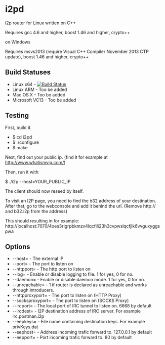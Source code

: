 i2pd
====

i2p router for Linux written on C++

Requires gcc 4.6 and higher, boost 1.46 and higher, crypto++

on Windows

Requires msvs2013 (require Visual C++ Compiler November 2013 CTP update), boost 1.46 and higher, crypto++

Build Statuses
---------------

- Linux x64      - [![Build Status](https://jenkins.nordcloud.no/buildStatus/icon?job=i2pd-linux)](https://jenkins.nordcloud.no/job/i2pd-linux/)
- Linux ARM      - Too be added
- Mac OS X       - Too be added
- Microsoft VC13 - Too be added


Testing
-------

First, build it.

* $ cd i2pd
* $ ./configure
* $ make

Next, find out your public ip. (find it for example at http://www.whatismyip.com/)

Then, run it with:

$ ./i2p --host=YOUR_PUBLIC_IP

The client should now reseed by itself.

To visit an I2P page, you need to find the b32 address of your destination.
After that, go to the webconsole and add it behind the url. (Remove http:// and b32.i2p from the address)

This should resulting in for example:
http://localhost:7070/4oes3rlgrpbkmzv4lqcfili23h3cvpwslqcfjlk6vvguxyggspwa


Options
-------

* --host=               - The external IP
* --port=               - The port to listen on
* --httpport=           - The http port to listen on
* --log=                - Enable or disable logging to file. 1 for yes, 0 for no.
* --daemon=             - Enable or disable daemon mode. 1 for yes, 0 for no.
* --unreachable=        - 1 if router is declared as unreachable and works through introducers.
* --httpproxyport=      - The port to listen on (HTTP Proxy)
* --socksproxyport=     - The port to listen on (SOCKS Proxy)
* --ircport=      		- The local port of IRC tunnel to listen on. 6668 by default
* --ircdest=      		- I2P destination address of IRC server. For example irc.postman.i2p
* --eepkeys=      		- File name containing destination keys. For example privKeys.dat
* --eephost=      		- Address incoming trafic forward to. 127.0.0.1 by default
* --eepport=      		- Port incoming trafic forward to. 80 by default

